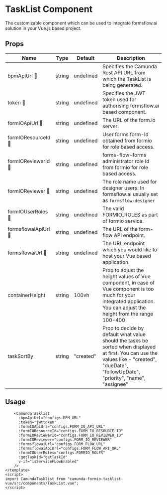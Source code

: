 # TaskList Component

The customizable component which can be used to integrate formsflow.ai
solution in your Vue.js based project. 

## Props

| Name | Type |  Default | Description |
| --- | --   | --- | ------- |
|  bpmApiUrl :triangular_flag_on_post: | string | undefined | Specifies the Camunda Rest API URL from which the TaskList is being generated.|
|  token :triangular_flag_on_post:  | string | undefined | Specifies the JWT token used for authorising formsflow.ai based component.|
|  formIOApiUrl :triangular_flag_on_post: | string | undefined | The URL of the form.io server. |
| formIOResourceId :triangular_flag_on_post: | string | undefined | User forms form-Id obtained from formio for role based access. |
| formIOReviewerId :triangular_flag_on_post: | string | undefined | forms-flow-forms administrator role Id from formio for role based access. |
| formIOReviewer :triangular_flag_on_post: | string | undefined | The role name used for designer users. In formsflow.ai usually set as `formsflow-designer` |
| formIOUserRoles :triangular_flag_on_post: | string | undefined | The valid FORMIO_ROLES as part of formio service. |
| formsflowaiApiUrl :triangular_flag_on_post: | string | undefined | The URL of the form-flow API  endpoint.|
| formsflowaiUrl :triangular_flag_on_post: | string | undefined | The URL endpoint which you would like to host your Vue based application.|
| containerHeight | string | 100vh | Prop to adjust the height values of Vue component, in case of Vue component is too much for your integrated application. You can adjust the height from the range 100-400 |
| taskSortBy | string | "created" | Prop to decide by default what value should the tasks be sorted when displayed at first. You can use the values like - "created", "dueDate", "followUpDate", "priority", "name", "assignee" |

## Usage

```<template>
    <CamundaTasklist
      :bpmApiUrl="configs.BPM_URL"
      :token="jwttoken"
      :formIOApiUrl="configs.FORM_IO_API_URL"
      :formIOResourceId="configs.FORM_IO_RESOURCE_ID"
      :formIOReviewerId="configs.FORM_IO_REVIEWER_ID"
      :formIOReviewer="configs.FORM_IO_REVIEWER"
      :formsflowaiUrl="configs.FORM_FLOW_URL"
      :formsflowaiApiUrl="configs.FORM_FLOW_API_URL"
      :formIOUserRoles="configs.FORMIO_ROLES"
      :getTaskId="getTaskId"
      v-if="isServiceFLowEnabled"
    />
</template>
<script>
import CamundaTasklist from "camunda-formio-tasklist-vue/src/components/TaskList.vue";
</script>
```
